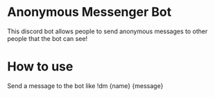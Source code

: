 # Anonymous Messenger Bot
This discord bot allows people to send anonymous messages to other people that the bot can see!
# How to use
Send a message to the bot like !dm {name} {message}